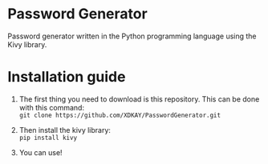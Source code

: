 # Password Generator

Password generator written in the Python programming language using the Kivy library.

# Installation guide

1. The first thing you need to download is this repository. This can be done with this command:<br/>
`git clone https://github.com/XDKAY/PasswordGenerator.git`

2. Then install the kivy library:<br/>
`pip install kivy`

3. You can use!
